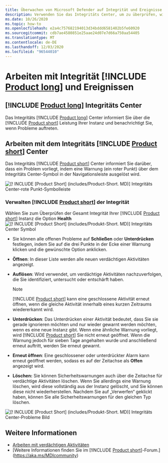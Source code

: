 ```yaml
---
title: Überwachen von Microsoft Defender auf Integrität und Ereignisse des Identitäts Systems
description: Verwenden Sie das Integritäts Center, um zu überprüfen, wie der Microsoft Defender für Identity-Dienst funktioniert, und dass Sie über mögliche Probleme informiert werden und Systemereignisse in der Ereignisanzeige anzeigen können.
ms.date: 10/26/2020
ms.topic: how-to
ms.openlocfilehash: e2a4c757682194013d34bddd6581402b5fe60920
ms.sourcegitcommit: cdb7ae4580851e25aae24d07e7d66a750aa54405
ms.translationtype: MT
ms.contentlocale: de-DE
ms.lasthandoff: 12/03/2020
ms.locfileid: "96544010"
---
```

# <a name="work-with-product-long-health-and-events"></a>Arbeiten mit Integrität [!INCLUDE [Product long](includes/product-long.md)] und Ereignissen

## <a name="product-long-health-center"></a>[!INCLUDE [Product long](includes/product-long.md)] Integritäts Center

Das Integritäts [!INCLUDE [Product long](includes/product-long.md)] Center informiert Sie über die [!INCLUDE [Product short](includes/product-short.md)] Leistung Ihrer Instanz und benachrichtigt Sie, wenn Probleme auftreten.

## <a name="working-with-the-product-short-health-center"></a>Arbeiten mit dem Integritäts [!INCLUDE [Product short](includes/product-short.md)] Center

Das Integritäts [!INCLUDE [Product short](includes/product-short.md)] Center informiert Sie darüber, dass ein Problem vorliegt, indem eine Warnung (ein roter Punkt) über dem Integritäts Center-Symbol in der Navigationsleiste ausgelöst wird.

![[! INCLUDE [Product Short] (includes/Product-Short. MD)] Integritäts Center-rote Punkt-Symbolleiste](media/health-bar.png)

### <a name="managing-product-short-health"></a>Verwalten [!INCLUDE [Product short](includes/product-short.md)] der Integrität

Wählen Sie zum Überprüfen der Gesamt Integrität Ihrer [!INCLUDE [Product short](includes/product-short.md)] Instanz die Option **Health** ![ [! INCLUDE [Product Short] (includes/Produkt-Short. MD)] Integritäts Center Symbol](media/red-dot.png)

- Sie können alle offenen Probleme auf **Schließen** oder **Unterdrücken** festlegen, indem Sie auf die drei Punkte in der Ecke einer Warnung klicken und die gewünschte Option anklicken.

- **Öffnen**: In dieser Liste werden alle neuen verdächtigen Aktivitäten angezeigt.

- **Auflösen**: Wird verwendet, um verdächtige Aktivitäten nachzuverfolgen, die Sie identifiziert, untersucht oder entschärft haben.

    > [!NOTE]
    > [!INCLUDE [Product short](includes/product-short.md)] kann eine geschlossene Aktivität erneut öffnen, wenn die gleiche Aktivität innerhalb eines kurzen Zeitraums wiedererkannt wird.

- **Unterdrücken**: Das Unterdrücken einer Aktivität bedeutet, dass Sie sie gerade ignorieren möchten und nur wieder gewarnt werden möchten, wenn es eine neue Instanz gibt. Wenn eine ähnliche Warnung vorliegt, wird [!INCLUDE [Product short](includes/product-short.md)] Sie nicht erneut geöffnet. Wenn die Warnung jedoch für sieben Tage angehalten wurde und anschließend erneut auftritt, werden Sie erneut gewarnt.

- **Erneut öffnen**: Eine geschlossener oder unterdrückter Alarm kann erneut geöffnet werden, sodass es auf der Zeitachse als **Offen** angezeigt wird.

- **Löschen:** Sie können Sicherheitswarnungen auch über die Zeitachse für verdächtige Aktivitäten löschen. Wenn Sie allerdings eine Warnung löschen, wird diese vollständig aus der Instanz gelöscht, und Sie können diese nicht wiederherstellen. Nachdem Sie auf „Verwerfen“ geklickt haben, können Sie alle Sicherheitswarnungen für den gleichen Typ löschen.

![[! INCLUDE [Product Short] (includes/Produkt-Short. MD)] Integritäts Center-Probleme Bild](media/health-issue.png)

## <a name="see-also"></a>Weitere Informationen

- [Arbeiten mit verdächtigen Aktivitäten](working-with-suspicious-activities.md)
- [Weitere Informationen finden Sie im [!INCLUDE [Product short](includes/product-short.md)]-Forum.](https://aka.ms/MDIcommunity)
